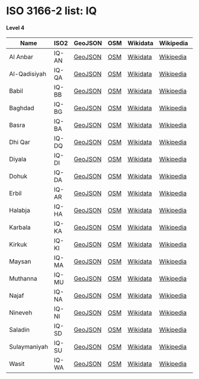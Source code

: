 # ISO 3166-2 list: IQ


#### Level 4
Name | ISO2 | GeoJSON | OSM | Wikidata | Wikipedia | population 
--- | --- | --- | --- | --- | --- | --: 
Al Anbar | IQ-AN | [GeoJSON](../../geojson/high/iso2/IQ/IQ-AN.geojson) | [OSM](https://www.openstreetmap.org/relation/3242292) | [Wikidata](https://www.wikidata.org/wiki/Q187334) | [Wikipedia](http://en.wikipedia.org/wiki/en%3AAl%20Anbar%20Governorate) | 1,483,359
Al-Qadisiyah | IQ-QA | [GeoJSON](../../geojson/high/iso2/IQ/IQ-QA.geojson) | [OSM](https://www.openstreetmap.org/relation/3244377) | [Wikidata](https://www.wikidata.org/wiki/Q62987) | [Wikipedia](http://en.wikipedia.org/wiki/ar%3A%D9%85%D8%AD%D8%A7%D9%81%D8%B8%D8%A9%20%D8%A7%D9%84%D9%82%D8%A7%D8%AF%D8%B3%D9%8A%D8%A9) | 1,077,614
Babil | IQ-BB | [GeoJSON](../../geojson/high/iso2/IQ/IQ-BB.geojson) | [OSM](https://www.openstreetmap.org/relation/3244378) | [Wikidata](https://www.wikidata.org/wiki/Q59202) | [Wikipedia](http://en.wikipedia.org/wiki/ar%3A%D9%85%D8%AD%D8%A7%D9%81%D8%B8%D8%A9%20%D8%A8%D8%A7%D8%A8%D9%84) | 2,000,000
Baghdad | IQ-BG | [GeoJSON](../../geojson/high/iso2/IQ/IQ-BG.geojson) | [OSM](https://www.openstreetmap.org/relation/3242293) | [Wikidata](https://www.wikidata.org/wiki/Q191075) | [Wikipedia](http://en.wikipedia.org/wiki/en%3ABaghdad%20Governorate) | 9,500,000
Basra | IQ-BA | [GeoJSON](../../geojson/high/iso2/IQ/IQ-BA.geojson) | [OSM](https://www.openstreetmap.org/relation/3244379) | [Wikidata](https://www.wikidata.org/wiki/Q193551) | [Wikipedia](http://en.wikipedia.org/wiki/en%3ABasra%20Governorate) | 2,405,434
Dhi Qar | IQ-DQ | [GeoJSON](../../geojson/high/iso2/IQ/IQ-DQ.geojson) | [OSM](https://www.openstreetmap.org/relation/3244380) | [Wikidata](https://www.wikidata.org/wiki/Q215649) | [Wikipedia](http://en.wikipedia.org/wiki/en%3ADhi%20Qar%20Governorate) | 1,744,398
Diyala | IQ-DI | [GeoJSON](../../geojson/high/iso2/IQ/IQ-DI.geojson) | [OSM](https://www.openstreetmap.org/relation/3242294) | [Wikidata](https://www.wikidata.org/wiki/Q217075) | [Wikipedia](http://en.wikipedia.org/wiki/en%3ADiyala%20Governorate) | 1,371,035
Dohuk | IQ-DA | [GeoJSON](../../geojson/high/iso2/IQ/IQ-DA.geojson) | [OSM](https://www.openstreetmap.org/relation/2969732) | [Wikidata](https://www.wikidata.org/wiki/Q189541) | [Wikipedia](http://en.wikipedia.org/wiki/en%3ADohuk%20Governorate) | 1,423,114
Erbil | IQ-AR | [GeoJSON](../../geojson/high/iso2/IQ/IQ-AR.geojson) | [OSM](https://www.openstreetmap.org/relation/2969761) | [Wikidata](https://www.wikidata.org/wiki/Q213189) | [Wikipedia](http://en.wikipedia.org/wiki/ckb%3A%D9%BE%D8%A7%D8%B1%DB%8E%D8%B2%DA%AF%D8%A7%DB%8C%20%DA%BE%DB%95%D9%88%D9%84%DB%8E%D8%B1) | 1,532,081
Halabja | IQ-HA | [GeoJSON](../../geojson/high/iso2/IQ/IQ-HA.geojson) | [OSM](https://www.openstreetmap.org/relation/3826029) | [Wikidata](https://www.wikidata.org/wiki/Q15631321) | [Wikipedia](http://en.wikipedia.org/wiki/ckb%3A%DA%BE%DB%95%DA%B5%DB%95%D8%A8%D8%AC%DB%95) | 105,600
Karbala | IQ-KA | [GeoJSON](../../geojson/high/iso2/IQ/IQ-KA.geojson) | [OSM](https://www.openstreetmap.org/relation/3244381) | [Wikidata](https://www.wikidata.org/wiki/Q214104) | [Wikipedia](http://en.wikipedia.org/wiki/ar%3A%D9%83%D8%B1%D8%A8%D9%84%D8%A7%D8%A1%20%28%D9%85%D8%AD%D8%A7%D9%81%D8%B8%D8%A9%29) | 1,370,000
Kirkuk | IQ-KI | [GeoJSON](../../geojson/high/iso2/IQ/IQ-KI.geojson) | [OSM](https://www.openstreetmap.org/relation/2969788) | [Wikidata](https://www.wikidata.org/wiki/Q193268) | [Wikipedia](http://en.wikipedia.org/wiki/ar%3A%D9%83%D8%B1%D9%83%D9%88%D9%83_%28%D9%85%D8%AD%D8%A7%D9%81%D8%B8%D8%A9%29) | 1,325,853
Maysan | IQ-MA | [GeoJSON](../../geojson/high/iso2/IQ/IQ-MA.geojson) | [OSM](https://www.openstreetmap.org/relation/3244382) | [Wikidata](https://www.wikidata.org/wiki/Q213170) | [Wikipedia](http://en.wikipedia.org/wiki/en%3AMaysan%20Governorate) | 922,890
Muthanna | IQ-MU | [GeoJSON](../../geojson/high/iso2/IQ/IQ-MU.geojson) | [OSM](https://www.openstreetmap.org/relation/3244383) | [Wikidata](https://www.wikidata.org/wiki/Q212761) | [Wikipedia](http://en.wikipedia.org/wiki/en%3AMuthanna%20Governorate) | 683,126
Najaf | IQ-NA | [GeoJSON](../../geojson/high/iso2/IQ/IQ-NA.geojson) | [OSM](https://www.openstreetmap.org/relation/3244384) | [Wikidata](https://www.wikidata.org/wiki/Q192882) | [Wikipedia](http://en.wikipedia.org/wiki/en%3ANajaf%20Governorate) | 1,221,228
Nineveh | IQ-NI | [GeoJSON](../../geojson/high/iso2/IQ/IQ-NI.geojson) | [OSM](https://www.openstreetmap.org/relation/2969789) | [Wikidata](https://www.wikidata.org/wiki/Q189352) | [Wikipedia](http://en.wikipedia.org/wiki/en%3ANineveh%20Province) | 3,106,948
Saladin | IQ-SD | [GeoJSON](../../geojson/high/iso2/IQ/IQ-SD.geojson) | [OSM](https://www.openstreetmap.org/relation/3242295) | [Wikidata](https://www.wikidata.org/wiki/Q190131) | [Wikipedia](http://en.wikipedia.org/wiki/en%3ASaladin%20Governorate) | 1,337,786
Sulaymaniyah | IQ-SU | [GeoJSON](../../geojson/high/iso2/IQ/IQ-SU.geojson) | [OSM](https://www.openstreetmap.org/relation/2969790) | [Wikidata](https://www.wikidata.org/wiki/Q191204) | [Wikipedia](http://en.wikipedia.org/wiki/ckb%3A%D8%B3%D9%84%DB%8E%D9%85%D8%A7%D9%86%DB%8C) | 656,100
Wasit | IQ-WA | [GeoJSON](../../geojson/high/iso2/IQ/IQ-WA.geojson) | [OSM](https://www.openstreetmap.org/relation/3244385) | [Wikidata](https://www.wikidata.org/wiki/Q189747) | [Wikipedia](http://en.wikipedia.org/wiki/en%3AWasit%20Governorate) | 1,149,059
